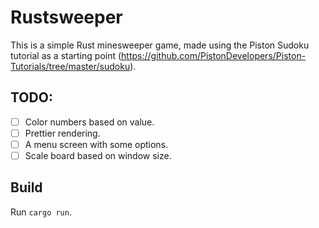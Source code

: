 # Rustsweeper
This is a simple Rust minesweeper game, made using the Piston Sudoku tutorial as a starting point (https://github.com/PistonDevelopers/Piston-Tutorials/tree/master/sudoku).

## TODO:
- [ ] Color numbers based on value.
- [ ] Prettier rendering.
- [ ] A menu screen with some options.
- [ ] Scale board based on window size.

## Build
Run `cargo run`.

